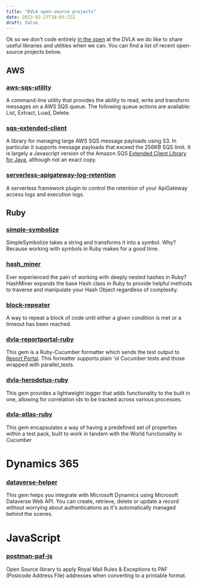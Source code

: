 ```yaml
---
title: "DVLA open-source projects"
date: 2023-02-27T18:03:22Z
draft: false
---
```


Ok so we don't code entirely [in the open](https://www.gov.uk/service-manual/service-standard/point-12-make-new-source-code-open) at the DVLA we do like to share useful libraries and utilities when we can. You can find a list of recent open-source projects below.

## AWS

### [aws-sqs-utility](https://github.com/dvla/aws-sqs-utility)

A command-line utility that provides the ability to read, write and transform messages on a AWS SQS queue. The following queue actions are available: List, Extract, Load, Delete.

### [sqs-extended-client](https://github.com/dvla/sqs-extended-client)

A library for managing large AWS SQS message payloads using S3. In particular it supports message payloads that exceed the 256KB SQS limit. It is largely a Javascript version of the Amazon SQS [Extended Client Library for Java](https://github.com/awslabs/amazon-sqs-java-extended-client-lib), although not an exact copy.

### [serverless-apigateway-log-retention](https://github.com/dvla/serverless-apigateway-log-retention)

A serverless framework plugin to control the retention of your ApiGateway access logs and execution logs.

## Ruby

### [simple-symbolize](https://github.com/dvla/simple-symbolize)

SimpleSymbolize takes a string and transforms it into a symbol. Why? Because working with symbols in Ruby makes for a good time.

### [hash_miner](https://github.com/dvla/hash_miner)

Ever experienced the pain of working with deeply nested hashes in Ruby? HashMiner expands the base Hash class in Ruby to provide helpful methods to traverse and manipulate your Hash Object regardless of complexity.

### [block-repeater](https://github.com/dvla/block-repeater)

A way to repeat a block of code until either a given condition is met or a timeout has been reached.

### [dvla-reportportal-ruby](https://github.com/dvla/dvla-reportportal-ruby)

This gem is a Ruby-Cucumber formatter which sends the test output to [Report Portal](https://reportportal.io/). This formatter supports plain 'ol Cucumber tests and those wrapped with parallel_tests.

### [dvla-herodotus-ruby](https://github.com/dvla/herodotus)

This gem provides a lightweight logger that adds functionality to the built in one, allowing for correlation ids to be tracked across various processes.

### [dvla-atlas-ruby](https://github.com/dvla/atlas)

This gem encapsulates a way of having a predefined set of properties within a test pack, built to work in tandem with the World functionality in Cucumber

# Dynamics 365

### [dataverse-helper](https://github.com/dvla/dataverse-helper)

This gem helps you integrate with Microsoft Dynamics using Microsoft Dataverse Web API. You can create, retrieve, delete or update a record without worrying about authentications as it's automatically managed behind the scenes.

# JavaScript

### [postman-paf-js](https://github.com/dvla/postman-paf-js)

Open Source library to apply Royal Mail Rules & Exceptions to PAF (Postcode Address File) addresses when converting to a printable format.